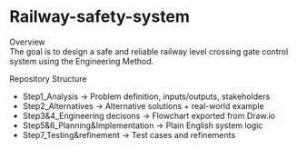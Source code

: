 # Railway-safety-system

Overview  
The goal is to design a safe and reliable railway level crossing gate control system using the Engineering Method.  

Repository Structure
- Step1_Analysis → Problem definition, inputs/outputs, stakeholders  
- Step2_Alternatives → Alternative solutions + real-world example  
- Step3&4_Engineering decisons → Flowchart exported from Draw.io  
- Step5&6_Planning&Implementation → Plain English system logic  
- Step7_Testing&refinement → Test cases and refinements  

